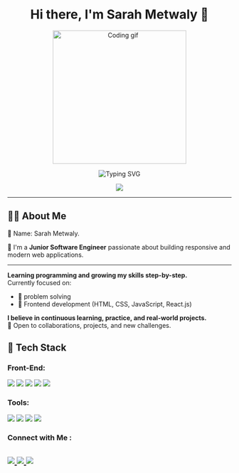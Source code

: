 <h1 align="center">Hi there, I'm Sarah Metwaly 👋</h1>

<p align="center">
  <img src="https://media.giphy.com/media/qgQUggAC3Pfv687qPC/giphy.gif" width="300" alt="Coding gif"/>
</p>

<p align="center">
  <img src="https://readme-typing-svg.herokuapp.com?font=Fira+Code&size=24&color=61DAFB&center=true&vCenter=true&width=450&lines=Hi,+I'm+Sarah!;Junior+software+Engineer;Let's+Code+Together!" alt="Typing SVG" />
</p>

<!-- Typing SVG by DenverCoder1 - https://github.com/DenverCoder1/readme-typing-svg -->
<p align="center">
  <a href="https://github.com/DenverCoder1/readme-typing-svg"><img src="https://readme-typing-svg.herokuapp.com/?lines=software%20developer;Always%20learning%20new%20things&font=Fira%20Code&center=true&width=440&height=45&color=f75c7e&vCenter=true&size=22"></a>
</p> 

---

## 🧑‍💻 About Me
👤 Name: Sarah Metwaly.

🎯 I'm a **Junior Software Engineer** passionate about building responsive and modern web applications.

---
**Learning programming and growing my skills step-by-step.**  
Currently focused on:

- 🐍 problem solving
- 🎨 Frontend development (HTML, CSS, JavaScript, React.js)

**I believe in continuous learning, practice, and real-world projects.**  
🚀 Open to collaborations, projects, and new challenges.


## 🚀 Tech Stack

### Front-End:
<p>
  <img src="https://img.shields.io/badge/HTML5-E34F26?logo=html5&logoColor=white" />
  <img src="https://img.shields.io/badge/CSS3-1572B6?logo=css3&logoColor=white" />
  <img src="https://img.shields.io/badge/JavaScript-F7DF1E?logo=javascript&logoColor=black" />
  <img src="https://img.shields.io/badge/React-61DAFB?logo=react&logoColor=black" />
  <img src="https://img.shields.io/badge/TypeScript-3178C6?logo=typescript&logoColor=white" />
</p>

### Tools:
<p>
  <img src="https://img.shields.io/badge/VSCode-007ACC?logo=visual-studio-code&logoColor=white" />
  <img src="https://img.shields.io/badge/Git-F05032?logo=git&logoColor=white" />
  <img src="https://img.shields.io/badge/GitHub-181717?logo=github&logoColor=white" />
  <img src="https://img.shields.io/badge/ChatGPT-00A67E?logo=openai&logoColor=white" />
</p>


### Connect with Me :

<a href="[https://www.linkedin.com/in/mohamedaboalhadied2682006](https://www.linkedin.com/in/sarah-metwaly-925590245?utm_source=share&utm_campaign=share_via&utm_content=profile&utm_medium=ios_app)" target="_blank"> <img src="https://img.shields.io/badge/-LinkedIn-0077B5?style=for-the-badge&logo=Linkedin&logoColor=white"/> </a> <a href="mailto:sarah.metwaly.internships@gmail.com" target="_blank"> <img src="https://img.shields.io/badge/-Email-D44638?style=for-the-badge&logo=Gmail&logoColor=white"/> </a> <a href="https://github.com/mohamedhadied23/mohamedhadied23/tree/main" target="_blank"> <img src="https://img.shields.io/badge/-GitHub-171515?style=for-the-badge&logo=GitHub&logoColor=white"/> </a>
---
